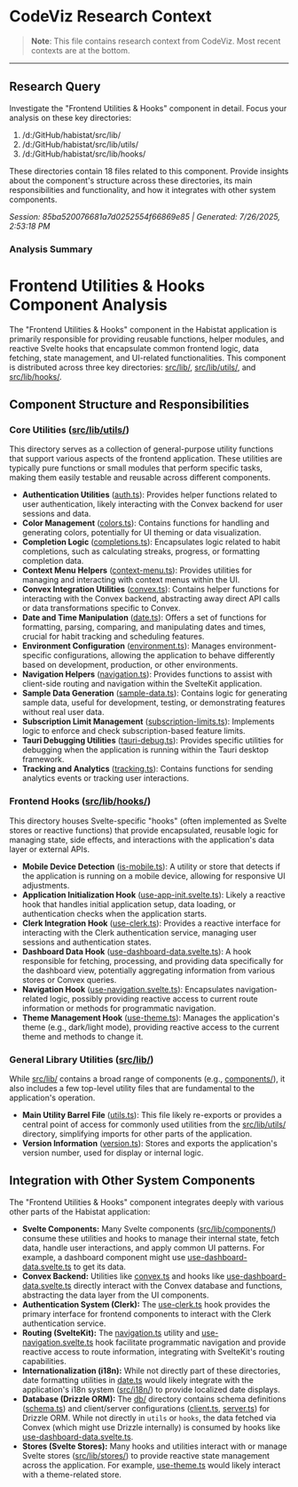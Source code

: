 # CodeViz Research Context

> **Note**: This file contains research context from CodeViz. Most recent contexts are at the bottom.

---

## Research Query

Investigate the "Frontend Utilities & Hooks" component in detail. Focus your analysis on these key directories:
1. /d:/GitHub/habistat/src/lib/
2. /d:/GitHub/habistat/src/lib/utils/
3. /d:/GitHub/habistat/src/lib/hooks/

These directories contain 18 files related to this component. Provide insights about the component's structure across these directories, its main responsibilities and functionality, and how it integrates with other system components.

*Session: 85ba520076681a7d0252554f66869e85 | Generated: 7/26/2025, 2:53:18 PM*

### Analysis Summary

# Frontend Utilities & Hooks Component Analysis

The "Frontend Utilities & Hooks" component in the Habistat application is primarily responsible for providing reusable functions, helper modules, and reactive Svelte hooks that encapsulate common frontend logic, data fetching, state management, and UI-related functionalities. This component is distributed across three key directories: [src/lib/](d:/GitHub/habistat/src/lib/), [src/lib/utils/](d:/GitHub/habistat/src/lib/utils/), and [src/lib/hooks/](d:/GitHub/habistat/src/lib/hooks/).

## Component Structure and Responsibilities

### Core Utilities ([src/lib/utils/](d:/GitHub/habistat/src/lib/utils/))

This directory serves as a collection of general-purpose utility functions that support various aspects of the frontend application. These utilities are typically pure functions or small modules that perform specific tasks, making them easily testable and reusable across different components.

*   **Authentication Utilities** ([auth.ts](d:/GitHub/habistat/src/lib/utils/auth.ts)): Provides helper functions related to user authentication, likely interacting with the Convex backend for user sessions and data.
*   **Color Management** ([colors.ts](d:/GitHub/habistat/src/lib/utils/colors.ts)): Contains functions for handling and generating colors, potentially for UI theming or data visualization.
*   **Completion Logic** ([completions.ts](d:/GitHub/habistat/src/lib/utils/completions.ts)): Encapsulates logic related to habit completions, such as calculating streaks, progress, or formatting completion data.
*   **Context Menu Helpers** ([context-menu.ts](d:/GitHub/habistat/src/lib/utils/context-menu.ts)): Provides utilities for managing and interacting with context menus within the UI.
*   **Convex Integration Utilities** ([convex.ts](d:/GitHub/habistat/src/lib/utils/convex.ts)): Contains helper functions for interacting with the Convex backend, abstracting away direct API calls or data transformations specific to Convex.
*   **Date and Time Manipulation** ([date.ts](d:/GitHub/habistat/src/lib/utils/date.ts)): Offers a set of functions for formatting, parsing, comparing, and manipulating dates and times, crucial for habit tracking and scheduling features.
*   **Environment Configuration** ([environment.ts](d:/GitHub/habistat/src/lib/utils/environment.ts)): Manages environment-specific configurations, allowing the application to behave differently based on development, production, or other environments.
*   **Navigation Helpers** ([navigation.ts](d:/GitHub/habistat/src/lib/utils/navigation.ts)): Provides functions to assist with client-side routing and navigation within the SvelteKit application.
*   **Sample Data Generation** ([sample-data.ts](d:/GitHub/habistat/src/lib/utils/sample-data.ts)): Contains logic for generating sample data, useful for development, testing, or demonstrating features without real user data.
*   **Subscription Limit Management** ([subscription-limits.ts](d:/GitHub/habistat/src/lib/utils/subscription-limits.ts)): Implements logic to enforce and check subscription-based feature limits.
*   **Tauri Debugging Utilities** ([tauri-debug.ts](d:/GitHub/habistat/src/lib/utils/tauri-debug.ts)): Provides specific utilities for debugging when the application is running within the Tauri desktop framework.
*   **Tracking and Analytics** ([tracking.ts](d:/GitHub/habistat/src/lib/utils/tracking.ts)): Contains functions for sending analytics events or tracking user interactions.

### Frontend Hooks ([src/lib/hooks/](d:/GitHub/habistat/src/lib/hooks/))

This directory houses Svelte-specific "hooks" (often implemented as Svelte stores or reactive functions) that provide encapsulated, reusable logic for managing state, side effects, and interactions with the application's data layer or external APIs.

*   **Mobile Device Detection** ([is-mobile.ts](d:/GitHub/habistat/src/lib/hooks/is-mobile.ts)): A utility or store that detects if the application is running on a mobile device, allowing for responsive UI adjustments.
*   **Application Initialization Hook** ([use-app-init.svelte.ts](d:/GitHub/habistat/src/lib/hooks/use-app-init.svelte.ts)): Likely a reactive hook that handles initial application setup, data loading, or authentication checks when the application starts.
*   **Clerk Integration Hook** ([use-clerk.ts](d:/GitHub/habistat/src/lib/hooks/use-clerk.ts)): Provides a reactive interface for interacting with the Clerk authentication service, managing user sessions and authentication states.
*   **Dashboard Data Hook** ([use-dashboard-data.svelte.ts](d:/GitHub/habistat/src/lib/hooks/use-dashboard-data.svelte.ts)): A hook responsible for fetching, processing, and providing data specifically for the dashboard view, potentially aggregating information from various stores or Convex queries.
*   **Navigation Hook** ([use-navigation.svelte.ts](d:/GitHub/habistat/src/lib/hooks/use-navigation.svelte.ts)): Encapsulates navigation-related logic, possibly providing reactive access to current route information or methods for programmatic navigation.
*   **Theme Management Hook** ([use-theme.ts](d:/GitHub/habistat/src/lib/hooks/use-theme.ts)): Manages the application's theme (e.g., dark/light mode), providing reactive access to the current theme and methods to change it.

### General Library Utilities ([src/lib/](d:/GitHub/habistat/src/lib/))

While [src/lib/](d:/GitHub/habistat/src/lib/) contains a broad range of components (e.g., [components/](d:/GitHub/habistat/src/lib/components/)), it also includes a few top-level utility files that are fundamental to the application's operation.

*   **Main Utility Barrel File** ([utils.ts](d:/GitHub/habistat/src/lib/utils.ts)): This file likely re-exports or provides a central point of access for commonly used utilities from the [src/lib/utils/](d:/GitHub/habistat/src/lib/utils/) directory, simplifying imports for other parts of the application.
*   **Version Information** ([version.ts](d:/GitHub/habistat/src/lib/version.ts)): Stores and exports the application's version number, used for display or internal logic.

## Integration with Other System Components

The "Frontend Utilities & Hooks" component integrates deeply with various other parts of the Habistat application:

*   **Svelte Components:** Many Svelte components ([src/lib/components/](d:/GitHub/habistat/src/lib/components/)) consume these utilities and hooks to manage their internal state, fetch data, handle user interactions, and apply common UI patterns. For example, a dashboard component might use [use-dashboard-data.svelte.ts](d:/GitHub/habistat/src/lib/hooks/use-dashboard-data.svelte.ts) to get its data.
*   **Convex Backend:** Utilities like [convex.ts](d:/GitHub/habistat/src/lib/utils/convex.ts) and hooks like [use-dashboard-data.svelte.ts](d:/GitHub/habistat/src/lib/hooks/use-dashboard-data.svelte.ts) directly interact with the Convex database and functions, abstracting the data layer from the UI components.
*   **Authentication System (Clerk):** The [use-clerk.ts](d:/GitHub/habistat/src/lib/hooks/use-clerk.ts) hook provides the primary interface for frontend components to interact with the Clerk authentication service.
*   **Routing (SvelteKit):** The [navigation.ts](d:/GitHub/habistat/src/lib/utils/navigation.ts) utility and [use-navigation.svelte.ts](d:/GitHub/habistat/src/lib/hooks/use-navigation.svelte.ts) hook facilitate programmatic navigation and provide reactive access to route information, integrating with SvelteKit's routing capabilities.
*   **Internationalization (i18n):** While not directly part of these directories, date formatting utilities in [date.ts](d:/GitHub/habistat/src/lib/utils/date.ts) would likely integrate with the application's i18n system ([src/i18n/](d:/GitHub/habistat/src/i18n/)) to provide localized date displays.
*   **Database (Drizzle ORM):** The [db/](d:/GitHub/habistat/src/lib/db/) directory contains schema definitions ([schema.ts](d:/GitHub/habistat/src/lib/db/schema.ts)) and client/server configurations ([client.ts](d:/GitHub/habistat/src/lib/db/client.ts), [server.ts](d:/GitHub/habistat/src/lib/db/server.ts)) for Drizzle ORM. While not directly in `utils` or `hooks`, the data fetched via Convex (which might use Drizzle internally) is consumed by hooks like [use-dashboard-data.svelte.ts](d:/GitHub/habistat/src/lib/hooks/use-dashboard-data.svelte.ts).
*   **Stores (Svelte Stores):** Many hooks and utilities interact with or manage Svelte stores ([src/lib/stores/](d:/GitHub/habistat/src/lib/stores/)) to provide reactive state management across the application. For example, [use-theme.ts](d:/GitHub/habistat/src/lib/hooks/use-theme.ts) would likely interact with a theme-related store.

